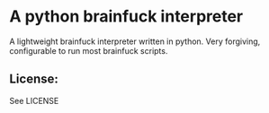 A python brainfuck interpreter
=============

A lightweight brainfuck interpreter written in python.  Very forgiving, configurable to run most brainfuck scripts.  


License:
-------

See LICENSE
